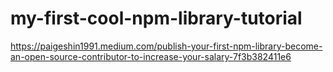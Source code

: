 # my-first-cool-npm-library-tutorial

https://paigeshin1991.medium.com/publish-your-first-npm-library-become-an-open-source-contributor-to-increase-your-salary-7f3b382411e6
